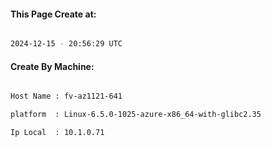 
   
#### This Page Create at:

```bash

2024-12-15 - 20:56:29 UTC

```

#### Create By Machine:

```bash

Host Name : fv-az1121-641

platform  : Linux-6.5.0-1025-azure-x86_64-with-glibc2.35

Ip Local  : 10.1.0.71

```


